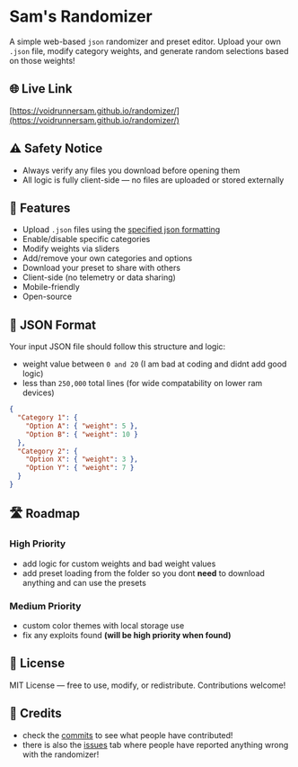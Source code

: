 # Sam's Randomizer

A simple web-based `json` randomizer and preset editor. Upload your own `.json` file, modify category weights, and generate random selections based on those weights!

## 🌐 Live Link

[https://voidrunnersam.github.io/randomizer/](https://voidrunnersam.github.io/randomizer/)

## ⚠️ Safety Notice

- Always verify any files you download before opening them
- All logic is fully client-side — no files are uploaded or stored externally

## 🚀 Features

- Upload `.json` files using the [specified json formatting](#-json-format)
- Enable/disable specific categories
- Modify weights via sliders
- Add/remove your own categories and options
- Download your preset to share with others
- Client-side (no telemetry or data sharing)
- Mobile-friendly
- Open-source

## 🧮 JSON Format

Your input JSON file should follow this structure and logic:

- weight value between `0 and 20` (I am bad at coding and didnt add good logic)
- less than `250,000` total lines (for wide compatability on lower ram devices)

```json
{
  "Category 1": {
    "Option A": { "weight": 5 },
    "Option B": { "weight": 10 }
  },
  "Category 2": {
    "Option X": { "weight": 3 },
    "Option Y": { "weight": 7 }
  }
}
```

## 🛣️ Roadmap

### High Priority

- add logic for custom weights and bad weight values
- add preset loading from the folder so you dont **need** to download anything and can use the presets

### Medium Priority

- custom color themes with local storage use
- fix any exploits found **(will be high priority when found)**

## 📄 License

MIT License — free to use, modify, or redistribute. Contributions welcome!

## 🎨 Credits

- check the [commits](https://github.com/VoidRunnerSam/randomizer/commits/main/) to see what people have contributed!
- there is also the [issues](https://github.com/VoidRunnerSam/randomizer/issues) tab where people have reported anything wrong with the randomizer!